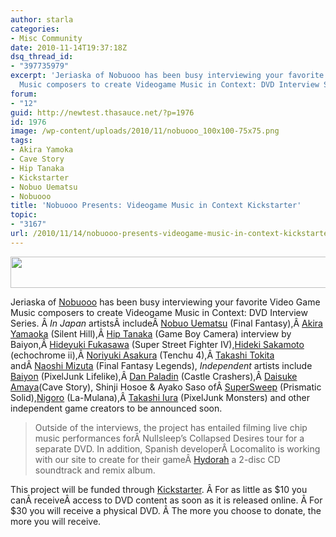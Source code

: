 ```yaml
---
author: starla
categories:
- Misc Community
date: 2010-11-14T19:37:18Z
dsq_thread_id:
- "397735979"
excerpt: 'Jeriaska of Nobuooo has been busy interviewing your favorite Video Game
  Music composers to create Videogame Music in Context: DVD Interview Series.'
forum:
- "12"
guid: http://newtest.thasauce.net/?p=1976
id: 1976
image: /wp-content/uploads/2010/11/nobuooo_100x100-75x75.png
tags:
- Akira Yamoka
- Cave Story
- Hip Tanaka
- Kickstarter
- Nobuo Uematsu
- Nobuooo
title: 'Nobuooo Presents: Videogame Music in Context Kickstarter'
topic:
- "3167"
url: /2010/11/14/nobuooo-presents-videogame-music-in-context-kickstarter/
---
```


[<img class="aligncenter size-full wp-image-1982" title="Nobuooo_590x50png" src="http://thasauce.net/wp-content/uploads/2010/11/Nobuooo_590x50png.png" alt="" width="590" height="50" srcset="http://thasauce.net/wp-content/uploads/2010/11/Nobuooo_590x50png.png 590w, http://thasauce.net/wp-content/uploads/2010/11/Nobuooo_590x50png-300x25.png 300w, http://thasauce.net/wp-content/uploads/2010/11/Nobuooo_590x50png-75x6.png 75w" sizes="(max-width: 590px) 100vw, 590px" />](http://thasauce.net/wp-content/uploads/2010/11/Nobuooo_590x50png.png)

Jeriaska of [Nobuooo](http://nobuooo.com/) has been busy interviewing your favorite Video Game Music composers to create Videogame Music in Context: DVD Interview Series. Â _In Japan_ artistsÂ includeÂ <a href="http://remix.thasauce.net/tags/view/Nobuo_Uematsu/" target="_blank" rel="nofollow">Nobuo Uematsu</a> (Final Fantasy),Â <a href="http://en.wikipedia.org/wiki/Akira_Yamaoka" target="_blank" rel="nofollow">Akira Yamaoka</a> (Silent Hill),Â <a href="http://www.gamasutra.com/view/news/26447/Interview_PixelJunk_Edens_Baiyon_Vs_Metroids_Hip_Tanaka.php" target="_blank" rel="nofollow">Hip Tanaka</a> (Game Boy Camera) interview by Baiyon,Â <a href="http://www.gamasutra.com/view/news/23040/Interview_The_OneTwo_Punch_of_Street_Fighter_IVs_Audio.php" target="_blank" rel="nofollow">Hideyuki Fukasawa</a> (Super Street Fighter IV),<a href="http://noisycroak.co.jp/" target="_blank" rel="nofollow">Hideki Sakamoto</a> (echochrome ii),Â <a href="http://en.wikipedia.org/wiki/Noriyuki_Asakura" target="_blank" rel="nofollow">Noriyuki Asakura</a> (Tenchu 4),Â <a href="http://en.wikipedia.org/wiki/Takashi_Tokita" target="_blank" rel="nofollow">Takashi Tokita</a> andÂ <a href="http://en.wikipedia.org/wiki/Naoshi_Mizuta" target="_blank" rel="nofollow">Naoshi Mizuta</a> (Final Fantasy Legends), _Independent_ artists include <a href="http://www.gamasutra.com/php-bin/news_index.php?story=26033" target="_blank" rel="nofollow">Baiyon</a> (PixelJunk Lifelike),Â <a href="http://newgrounds.wikia.com/wiki/Dan_Paladin" target="_blank" rel="nofollow">Dan Paladin</a> (Castle Crashers),Â <a href="http://en.wikipedia.org/wiki/Pixel_(game_developer)" target="_blank" rel="nofollow">Daisuke Amaya</a>(Cave Story), Shinji Hosoe & Ayako Saso ofÂ <a href="http://www.sweeprecord.com/" target="_blank" rel="nofollow">SuperSweep</a> (Prismatic Solid),<a href="http://www.indiegames.com/blog/2009/10/interview_nigoro_lamulana.html" target="_blank" rel="nofollow">Nigoro</a> (La-Mulana),Â <a href="http://otograph.net/" target="_blank" rel="nofollow">Takashi Iura</a> (PixelJunk Monsters) and other independent game creators to be announced soon.

> Outside of the interviews, the project has entailed filming live chip music performances forÂ Nullsleep&#8217;s Collapsed Desires tour for a separate DVD. In addition, Spanish developerÂ Locomalito is working with our site to create for their gameÂ <a href="http://www.indiegames.com/blog/2010/07/gryzor87s_retroinspired_sound_1.html" target="_blank" rel="nofollow">Hydorah</a> a 2-disc CD soundtrack and remix album.

This project will be funded through <a href="http://www.kickstarter.com/projects/jeriaska/videogame-music-in-context-dvd-interview-series" target="_blank">Kickstarter</a>. Â For as little as $10 you canÂ receiveÂ access to DVD content as soon as it is released online. Â For $30 you will receive a physical DVD. Â The more you choose to donate, the more you will receive.